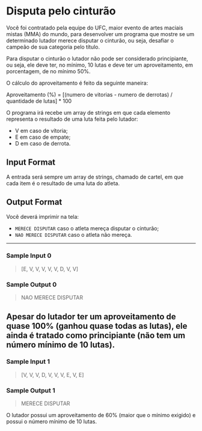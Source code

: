 # Disputa pelo cinturão

Você foi contratado pela equipe do UFC, maior evento de artes maciais mistas (MMA) do mundo, para desenvolver um programa que mostre se um determinado lutador merece disputar o cinturão, ou seja, desafiar o campeão de sua categoria pelo título.

Para disputar o cinturão o lutador não pode ser considerado principiante, ou seja, ele deve ter, no mínimo, 10 lutas e deve ter um aproveitamento, em porcentagem, de no mínimo 50%.

O cálculo do aproveitamento é feito da seguinte maneira:

Aproveitamento (%) = [(numero de vitorias - numero de derrotas) / quantidade de lutas] * 100

O programa irá recebe um array de strings em que cada elemento representa o resultado de uma luta feita pelo lutador:
- V em caso de vítoria;
- E em caso de empate;
- D em caso de derrota.


## Input Format

A entrada será sempre um array de strings, chamado de cartel, em que cada item é o resultado de uma luta do atleta.

## Output Format

Você deverá imprimir na tela:

- `MERECE DISPUTAR` caso o atleta mereça disputar o cinturão;
- `NAO MERECE DISPUTAR` caso o atleta não mereça.

---
### Sample Input 0
> [E, V, V, V, V, V, D, V, V]

### Sample Output 0
> NAO MERECE DISPUTAR

Apesar do lutador ter um aproveitamento de quase 100% (ganhou quase todas as lutas), ele ainda é tratado como principiante (não tem um número mínimo de 10 lutas).
---
### Sample Input 1
> [V, V, V, D, V, V, V, E, V, E]

### Sample Output 1
> MERECE DISPUTAR

O lutador possui um aproveitamento de 60% (maior que o mínimo exigido) e possui o número mínimo de 10 lutas.